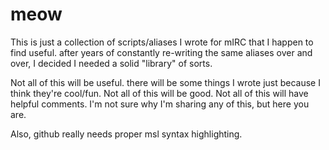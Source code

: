 # meow

This is just a collection of scripts/aliases I wrote for mIRC that I happen to find useful.
after years of constantly re-writing the same aliases over and over, I decided I needed a solid "library" of sorts.

Not all of this will be useful. there will be some things I wrote just because I think they're cool/fun. Not all of this will be good. Not all of this will have helpful comments. I'm not sure why I'm sharing any of this, but here you are.

Also, github really needs proper msl syntax highlighting.
